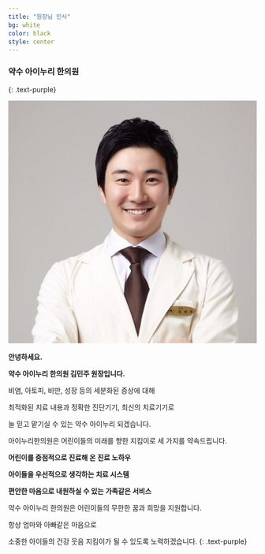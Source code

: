 ```yaml
---
title: "원장님 인사"
bg: white
color: black
style: center
---
```


### **약수 아이누리 한의원**
{: .text-purple}

<span class="fa-stack subtlecircle" style="font-size:100px; background:rgba(255,166,0,0.1)">
  <i class="fa fa-circle fa-stack-2x text-white"></i>
  <i class="fa fa-bicycle fa-stack-1x text-orange"></i>
</span>

![김민주 원장](../img/head_profile.jpg)

**안녕하세요.**

**약수 아이누리 한의원 김민주 원장입니다.**

비염, 아토피, 비만, 성장 등의 세분화된 증상에 대해

최적화된 치료 내용과 정확한 진단기기, 최신의 치료기기로

늘 믿고 맡기실 수 있는 약수 아이누리 되겠습니다.

아이누리한의원은 어린이들의 미래를 향한 지킴이로 세 가지를 약속드립니다.

**어린이를 중점적으로 진료해 온 진료 노하우**

**아이들을 우선적으로 생각하는 치료 시스템**

**편안한 마음으로 내원하실 수 있는 가족같은 서비스**

약수 아이누리 한의원은 어린이들의 무한한 꿈과 희망을 지원합니다.

항상 엄마와 아빠같은 마음으로

소중한 아이들의 건강 웃음 지킴이가 될 수 있도록 노력하겠습니다.
{: .text-purple}
